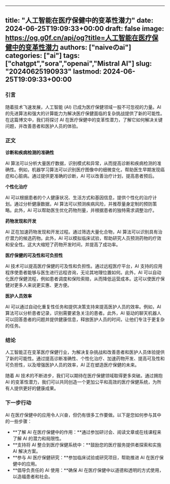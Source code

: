 
---
title: "人工智能在医疗保健中的变革性潜力"
date: 2024-06-25T19:09:33+00:00
draft: false
image: https://og.g0f.cn/api/og?title=人工智能在医疗保健中的变革性潜力
authors: ["naiveのai"]
categories: ["ai"]
tags: ["chatgpt","sora","openai","Mistral AI"]
slug: "20240625190933"
lastmod: 2024-06-25T19:09:33+00:00
---
### 引言

随着技术飞速发展，人工智能 (AI) 已成为医疗保健领域一股不可忽视的力量。AI 的先进算法和强大的计算能力为解决医疗保健面临的复杂挑战提供了新的可能性。在这篇博文中，我们将探讨 AI 在医疗保健中的变革性潜力，了解它如何解决关键问题，并改善患者和医护人员的体验。

### 正文

**诊断和疾病检测的准确性**

AI 算法可以分析大量医疗数据，识别模式和异常，从而提高诊断和疾病检测的准确性。例如，机器学习算法可以识别医疗图像中的细微变化，帮助医生早期发现癌症和心脏病。通过提供更准确的诊断，AI 可以改善治疗计划，提高患者预后。

**个性化治疗**

AI 可以根据患者的个人健康状况、生活方式和基因信息，提供个性化的治疗计划。通过分析健康数据，AI 算法可以预测疾病风险，并推荐量身定制的预防策略。此外，AI 可以帮助医生优化药物剂量，并根据患者的独特需求调整治疗。

**药物发现和开发**

AI 正在加速药物发现和开发过程。通过筛选大量化合物，AI 算法可以识别具有治疗潜力的候选药物。此外，AI 可以模拟临床试验，帮助研究人员预测药物的疗效和安全性。这大大缩短了药物开发时间，并提高了成功率。

**医疗保健的可及性和可负担性**

AI 技术可以提高医疗保健的可及性和负担性。通过远程医疗平台，AI 支持的应用程序使患者能够与医生进行远程咨询，无论其地理位置如何。此外，AI 可以自动化医疗保健流程，例如患者调度和保险索赔，从而降低运营成本。这可以使医疗保健对更多人来说更实惠、更方便。

**医护人员效率**

AI 可以通过自动化重复性任务和提供决策支持来提高医护人员的效率。例如，AI 算法可以分析患者记录，识别需要紧急关注的患者。此外，AI 驱动的聊天机器人可以回答患者的问题并提供健康信息，释放医护人员的时间，让他们专注于更复杂的任务。

### 结论

人工智能正在变革医疗保健行业，为解决复杂挑战和改善患者和医护人员体验提供了新的可能性。通过提高诊断准确性、个性化治疗、加速药物开发、提高可及性和可负担性，以及增强医护人员的效率，AI 正在塑造医疗保健的未来。

随着 AI 技术的不断进步，我们可以期待在医疗保健领域取得更多突破。通过拥抱 AI 的变革性潜力，我们可以共同创造一个更加公平和高效的医疗保健系统，为所有人提供更好的健康成果。

### 下一步行动

AI 在医疗保健中的应用令人兴奋，但仍有很多工作要做。以下是您如何参与其中的一些步骤：

* **了解 AI 在医疗保健中的作用：**通过参加研讨会、阅读文章或在线课程来了解 AI 的潜力和局限性。
* **支持将 AI 整合到医疗保健系统中：**鼓励您的医疗服务提供者探索和实施 AI 解决方案。
* **参与 AI 医疗保健研究：**参加临床试验或研究项目，帮助推进 AI 在医疗保健中的应用。
* **倡导负责任的 AI 使用：**确保 AI 在医疗保健中以道德和透明的方式使用，以造福患者和社会。